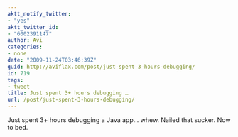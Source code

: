 ```yaml
---
aktt_notify_twitter:
- "yes"
aktt_twitter_id:
- "6002391147"
author: Avi
categories:
- none
date: "2009-11-24T03:46:39Z"
guid: http://aviflax.com/post/just-spent-3-hours-debugging/
id: 719
tags:
- tweet
title: Just spent 3+ hours debugging …
url: /post/just-spent-3-hours-debugging/
---
```

Just spent 3+ hours debugging a Java app… whew. Nailed that sucker. Now to bed.